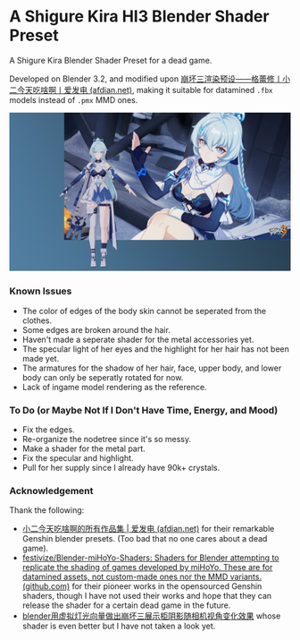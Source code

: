 # A Shigure Kira HI3 Blender Shader Preset

A Shigure Kira Blender Shader Preset for a dead game.

Developed on Blender 3.2, and modified upon [崩坏三渲染预设——格蕾修丨小二今天吃啥啊丨爱发电 (afdian.net)](https://afdian.net/p/7bde3106e7cf11ecab9452540025c377), making it suitable for datamined `.fbx` models instead of `.pmx` MMD ones.

![1681025169746](image/README/1681025169746.png)

### Known Issues

- The color of edges of the body skin cannot be seperated from the clothes.
- Some edges are broken around the hair.
- Haven't made a seperate shader for the metal accessories yet.
- The specular light of her eyes and the highlight for her hair has not been made yet.
- The armatures for the shadow of her hair, face, upper body, and lower body can only be seperatly rotated for now.
- Lack of ingame model rendering as the reference.

### To Do (or Maybe Not If I Don't Have Time, Energy, and Mood)

- Fix the edges.
- Re-organize the nodetree since it's so messy.
- Make a shader for the metal part.
- Fix the specular and highlight.
- Pull for her supply since I already have 90k+ crystals.

### Acknowledgement

Thank the following:

- [小二今天吃啥啊的所有作品集 | 爱发电 (afdian.net)](https://afdian.net/a/xiaoer/album) for their remarkable Genshin blender presets. (Too bad that no one cares about a dead game).
- [festivize/Blender-miHoYo-Shaders: Shaders for Blender attempting to replicate the shading of games developed by miHoYo. These are for datamined assets, not custom-made ones nor the MMD variants. (github.com)](https://github.com/festivize/Blender-miHoYo-Shaders) for their pioneer works in the opensourced Genshin shaders, though I have not used their works and hope that they can release the shader for a certain dead game in the future.
- [blender用虚拟灯光向量做出崩坏三展示柜阴影随相机视角变化效果](https://www.bilibili.com/video/BV1ua4y1M7v2) whose shader is even better but I have not taken a look yet.
